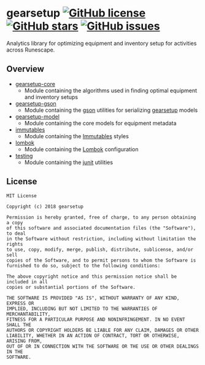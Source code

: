 # gearsetup [![GitHub license](https://img.shields.io/github/license/gearsetup/gearsetup.svg)](https://github.com/gearsetup/gearsetup/blob/master/LICENSE) [![GitHub stars](https://img.shields.io/github/stars/gearsetup/gearsetup.svg?style=social)](https://github.com/gearsetup/gearsetup/stargazers) [![GitHub issues](https://img.shields.io/github/issues/gearsetup/gearsetup.svg?style=social)](https://github.com/gearsetup/gearsetup/issues)

Analytics library for optimizing equipment and inventory setup for activities across Runescape.


## Overview
 - [gearsetup-core](https://github.com/gearsetup/gearsetup/tree/master/gearsetup-core) 
   - Module containing the algorithms used in finding optimal equipment and inventory setups
 - [gearsetup-gson](https://github.com/gearsetup/gearsetup/tree/master/gearsetup-gson)
   - Module containing the [gson](https://github.com/google/gson) utilities for serializing [gearsetup](https://github.com/gearsetup/gearsetup) models
 - [gearsetup-model](https://github.com/gearsetup/gearsetup/tree/master/gearsetup-model) 
   - Module containing the core models for equipment metadata
 - [immutables](https://github.com/gearsetup/gearsetup/tree/master/immutables)
   - Module containing the [Immutables](https://github.com/immutables/immutables) styles
 - [lombok](https://github.com/gearsetup/gearsetup/tree/master/lombok)
   - Module containing the [Lombok](https://github.com/rzwitserloot/lombok) configuration
 - [testing](https://github.com/gearsetup/gearsetup/tree/master/testing)
   - Module containing the [junit](https://github.com/junit-team/junit4) utilities
 
## License
```
MIT License

Copyright (c) 2018 gearsetup

Permission is hereby granted, free of charge, to any person obtaining a copy
of this software and associated documentation files (the "Software"), to deal
in the Software without restriction, including without limitation the rights
to use, copy, modify, merge, publish, distribute, sublicense, and/or sell
copies of the Software, and to permit persons to whom the Software is
furnished to do so, subject to the following conditions:

The above copyright notice and this permission notice shall be included in all
copies or substantial portions of the Software.

THE SOFTWARE IS PROVIDED "AS IS", WITHOUT WARRANTY OF ANY KIND, EXPRESS OR
IMPLIED, INCLUDING BUT NOT LIMITED TO THE WARRANTIES OF MERCHANTABILITY,
FITNESS FOR A PARTICULAR PURPOSE AND NONINFRINGEMENT. IN NO EVENT SHALL THE
AUTHORS OR COPYRIGHT HOLDERS BE LIABLE FOR ANY CLAIM, DAMAGES OR OTHER
LIABILITY, WHETHER IN AN ACTION OF CONTRACT, TORT OR OTHERWISE, ARISING FROM,
OUT OF OR IN CONNECTION WITH THE SOFTWARE OR THE USE OR OTHER DEALINGS IN THE
SOFTWARE.
```